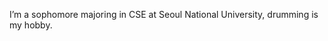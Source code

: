 I’m a sophomore majoring in CSE at Seoul National University, drumming is my hobby.

<!---
IceCandle/IceCandle is a ✨ special ✨ repository because its `README.md` (this file) appears on your GitHub profile.
You can click the Preview link to take a look at your changes.
--->
